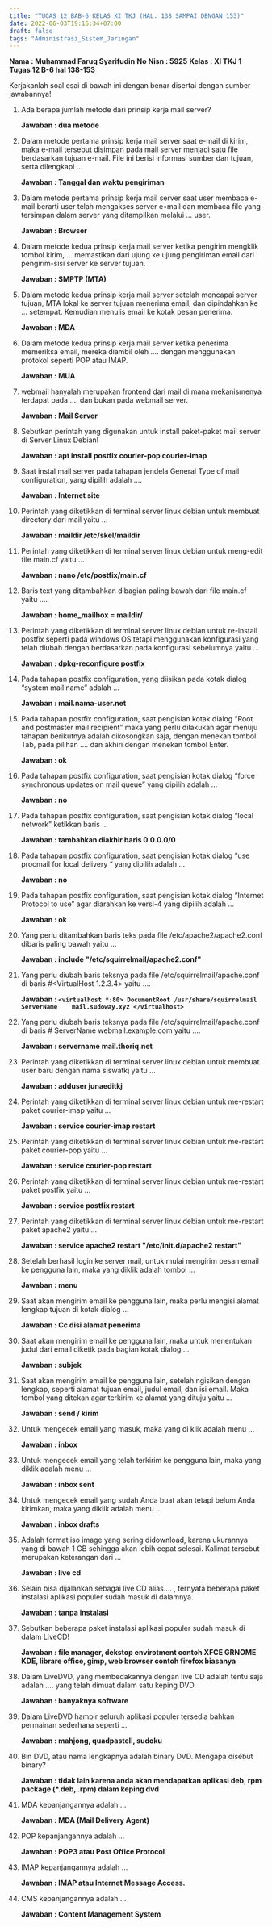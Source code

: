 ```yaml
---
title: "TUGAS 12 BAB-6 KELAS XI TKJ (HAL. 138 SAMPAI DENGAN 153)"
date: 2022-06-03T19:16:34+07:00
draft: false
tags: "Administrasi_Sistem_Jaringan"
---
```


**Nama : Muhammad Faruq Syarifudin**
**No Nisn : 5925**
**Kelas : Xl TKJ 1**
**Tugas 12 B-6 hal 138-153**

Kerjakanlah soal esai di bawah ini dengan benar disertai dengan sumber jawabannya!
1. Ada berapa jumlah metode dari prinsip kerja mail server?

   **Jawaban : dua metode**

2. Dalam metode pertama prinsip kerja mail server saat e-mail di kirim, maka e-mail tersebut disimpan pada mail server menjadi satu file berdasarkan tujuan e-mail. File ini berisi informasi sumber dan tujuan, serta dilengkapi ...

   **Jawaban : Tanggal dan waktu pengiriman**

3. Dalam metode pertama prinsip kerja mail server saat user membaca e-mail berarti user telah mengakses server e•mail dan membaca file yang tersimpan dalam server yang ditampilkan melalui … user.

   **Jawaban : Browser**

4. Dalam metode kedua prinsip kerja mail server ketika pengirim mengklik tombol kirim, … memastikan dari ujung ke ujung pengiriman email dari pengirim-sisi server ke server tujuan.

   **Jawaban : SMPTP (MTA)**

5. Dalam metode kedua prinsip kerja mail server setelah mencapai server tujuan, MTA lokal ke server tujuan menerima email, dan dipindahkan ke … setempat. Kemudian menulis email ke kotak pesan penerima.

   **Jawaban : MDA**

6. Dalam metode kedua prinsip kerja mail server ketika penerima memeriksa email, mereka diambil oleh …. dengan menggunakan protokol seperti POP atau IMAP.

   **Jawaban : MUA**

7. webmail hanyalah merupakan frontend dari mail di mana mekanismenya terdapat pada …. dan bukan pada webmail server.

   **Jawaban : Mail Server**

8. Sebutkan perintah yang digunakan untuk install paket-paket mail server di Server Linux Debian!

   **Jawaban : apt install postfix courier-pop courier-imap**

9. Saat instal mail server pada tahapan jendela General Type of mail configuration, yang dipilih adalah ….

   **Jawaban : Internet site**

10. Perintah yang diketikkan di terminal server linux debian untuk membuat directory dari mail yaitu …

    **Jawaban : maildir /etc/skel/maildir**

11. Perintah yang diketikkan di terminal server linux debian untuk meng-edit file main.cf yaitu …

    **Jawaban : nano /etc/postfix/main.cf**

12. Baris text yang ditambahkan dibagian paling bawah dari file main.cf yaitu ….

    **Jawaban : home_mailbox = maildir/**

13. Perintah yang diketikkan di terminal server linux debian untuk re-install postfix seperti pada windows OS tetapi menggunakan konfigurasi yang telah diubah dengan berdasarkan pada konfigurasi sebelumnya yaitu …

    **Jawaban : dpkg-reconfigure postfix**

14. Pada tahapan postfix configuration, yang diisikan pada kotak dialog “system mail name” adalah …

    **Jawaban : mail.nama-user.net**

15. Pada tahapan postfix configuration, saat pengisian kotak dialog “Root and postmaster mail recipient” maka yang perlu dilakukan agar menuju tahapan berikutnya adalah dikosongkan saja, dengan menekan tombol Tab, pada pilihan …. dan akhiri dengan menekan tombol Enter.

    **Jawaban : ok**

16. Pada tahapan postfix configuration, saat pengisian kotak dialog “force synchronous updates on mail queue” yang dipilih adalah …

    **Jawaban : no**

17. Pada tahapan postfix configuration, saat pengisian kotak dialog “local network” ketikkan baris …

    **Jawaban : tambahkan diakhir baris 0.0.0.0/0**

18. Pada tahapan postfix configuration, saat pengisian kotak dialog “use procmail for local delivery “ yang dipilih adalah …

    **Jawaban : no**

19. Pada tahapan postfix configuration, saat pengisian kotak dialog “Internet Protocol to use” agar diarahkan ke versi-4 yang dipilih adalah …

    **Jawaban : ok**

20. Yang perlu ditambahkan baris teks pada file /etc/apache2/apache2.conf dibaris paling bawah yaitu …

    **Jawaban : include "/etc/squirrelmail/apache2.conf"**

21. Yang perlu diubah baris teksnya pada file /etc/squirrelmail/apache.conf di baris #<VirtualHost 1.2.3.4> yaitu ….

    **Jawaban : 
    `<virtualhost *:80>
    DocumentRoot /usr/share/squirrelmail
    ServerName    mail.sudoway.xyz
    </virtualhost>`**

22. Yang perlu diubah baris teksnya pada file /etc/squirrelmail/apache.conf di baris # ServerName webmail.example.com yaitu ….

    **Jawaban : servername mail.thoriq.net**

23. Perintah yang diketikkan di terminal server linux debian untuk membuat user baru dengan nama siswatkj yaitu …

    **Jawaban : adduser junaeditkj**

24. Perintah yang diketikkan di terminal server linux debian untuk me-restart paket courier-imap yaitu …

    **Jawaban : service courier-imap restart**

25. Perintah yang diketikkan di terminal server linux debian untuk me-restart paket courier-pop yaitu …

    **Jawaban : service courier-pop restart**

26. Perintah yang diketikkan di terminal server linux debian untuk me-restart paket postfix yaitu …

    **Jawaban : service postfix restart**

27. Perintah yang diketikkan di terminal server linux debian untuk me-restart paket apache2 yaitu …

    **Jawaban : service apache2 restart "/etc/init.d/apache2 restart"**

28. Setelah berhasil login ke server mail, untuk mulai mengirim pesan email ke pengguna lain, maka yang diklik adalah tombol …

    **Jawaban : menu**

29. Saat akan mengirim email ke pengguna lain, maka perlu mengisi alamat lengkap tujuan di kotak dialog …

    **Jawaban : Cc disi alamat penerima**

30. Saat akan mengirim email ke pengguna lain, maka untuk menentukan judul dari email diketik pada bagian kotak dialog …

    **Jawaban : subjek**

31. Saat akan mengirim email ke pengguna lain, setelah ngisikan dengan lengkap, seperti alamat tujuan email, judul email, dan isi email. Maka tombol yang ditekan agar terkirim ke alamat yang dituju yaitu …

    **Jawaban : send / kirim**

32. Untuk mengecek email yang masuk, maka yang di klik adalah menu …

    **Jawaban : inbox**

33. Untuk mengecek email yang telah terkirim ke pengguna lain, maka yang diklik adalah menu …

    **Jawaban : inbox sent**

34. Untuk mengecek email yang sudah Anda buat akan tetapi belum Anda kirimkan, maka yang diklik adalah menu …

    **Jawaban : inbox drafts**

35. Adalah format iso image yang sering didownload, karena ukurannya yang di bawah 1 GB sehingga akan lebih cepat selesai. Kalimat tersebut merupakan keterangan dari …

    **Jawaban : live cd**

36. Selain bisa dijalankan sebagai live CD alias…. , ternyata beberapa paket instalasi aplikasi populer sudah masuk di dalamnya.

    **Jawaban : tanpa instalasi**

37. Sebutkan beberapa paket instalasi aplikasi populer sudah masuk di dalam LiveCD!

    **Jawaban : file manager, dekstop envirotment contoh XFCE GRNOME KDE, librare office, gimp, web browser contoh firefox biasanya**

38. Dalam LiveDVD, yang membedakannya dengan live CD adalah tentu saja adalah …. yang telah dimuat dalam satu keping DVD.

    **Jawaban : banyaknya software**

39. Dalam LiveDVD hampir seluruh aplikasi populer tersedia bahkan permainan sederhana seperti …

    **Jawaban : mahjong, quadpastell, sudoku**

40. Bin DVD, atau nama lengkapnya adalah binary DVD. Mengapa disebut binary?

    **Jawaban : tidak lain karena anda akan mendapatkan aplikasi deb, rpm package (*.deb, .rpm) dalam keping dvd**

41. MDA kepanjangannya adalah …

    **Jawaban : MDA (Mail Delivery Agent)**

42. POP kepanjangannya adalah …

    **Jawaban : POP3 atau Post Office Protocol**

43. IMAP kepanjangannya adalah …

    **Jawaban :  IMAP atau Internet Message Access.**

44. CMS kepanjangannya adalah …

    **Jawaban : Content Management System**

